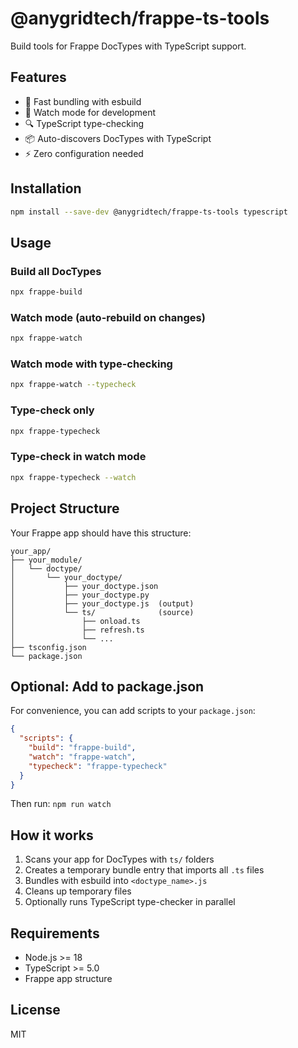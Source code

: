 # @anygridtech/frappe-ts-tools

Build tools for Frappe DocTypes with TypeScript support.

## Features

- 🚀 Fast bundling with esbuild
- 👀 Watch mode for development
- 🔍 TypeScript type-checking
- 📦 Auto-discovers DocTypes with TypeScript
- ⚡ Zero configuration needed

## Installation

```bash
npm install --save-dev @anygridtech/frappe-ts-tools typescript
```

## Usage

### Build all DocTypes

```bash
npx frappe-build
```

### Watch mode (auto-rebuild on changes)

```bash
npx frappe-watch
```

### Watch mode with type-checking

```bash
npx frappe-watch --typecheck
```

### Type-check only

```bash
npx frappe-typecheck
```

### Type-check in watch mode

```bash
npx frappe-typecheck --watch
```

## Project Structure

Your Frappe app should have this structure:

```
your_app/
├── your_module/
│   └── doctype/
│       └── your_doctype/
│           ├── your_doctype.json
│           ├── your_doctype.py
│           ├── your_doctype.js  (output)
│           └── ts/              (source)
│               ├── onload.ts
│               ├── refresh.ts
│               └── ...
├── tsconfig.json
└── package.json
```

## Optional: Add to package.json

For convenience, you can add scripts to your `package.json`:

```json
{
  "scripts": {
    "build": "frappe-build",
    "watch": "frappe-watch",
    "typecheck": "frappe-typecheck"
  }
}
```

Then run: `npm run watch`

## How it works

1. Scans your app for DocTypes with `ts/` folders
2. Creates a temporary bundle entry that imports all `.ts` files
3. Bundles with esbuild into `<doctype_name>.js`
4. Cleans up temporary files
5. Optionally runs TypeScript type-checker in parallel

## Requirements

- Node.js >= 18
- TypeScript >= 5.0
- Frappe app structure

## License

MIT